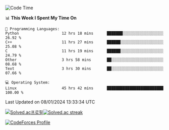 
<!--START_SECTION:waka-->
![Code Time](http://img.shields.io/badge/Code%20Time-3%2C137%20hrs%2053%20mins-blue)

📊 **This Week I Spent My Time On** 

```text
💬 Programming Languages: 
Python                   12 hrs 18 mins      ███████░░░░░░░░░░░░░░░░░░   26.92 % 
C++                      11 hrs 27 mins      ██████░░░░░░░░░░░░░░░░░░░   25.08 % 
C                        11 hrs 19 mins      ██████░░░░░░░░░░░░░░░░░░░   24.79 % 
Other                    3 hrs 58 mins       ██░░░░░░░░░░░░░░░░░░░░░░░   08.68 % 
Text                     3 hrs 30 mins       ██░░░░░░░░░░░░░░░░░░░░░░░   07.66 % 

💻 Operating System: 
Linux                    45 hrs 42 mins      █████████████████████████   100.00 % 
```


 Last Updated on 08/01/2024 13:33:34 UTC
<!--END_SECTION:waka-->


[![Solved.ac프로필](http://mazassumnida.wtf/api/generate_badge?boj=hckim96)](https://solved.ac/hckim96)[![Solved.ac streak](http://mazandi.herokuapp.com/api?handle=hckim96&theme=dark)](https://solved.ac/hckim96)


[![CodeForces Profile](https://cf.leed.at?id=hckim96)](https://codeforces.com/profile/hckim96)

